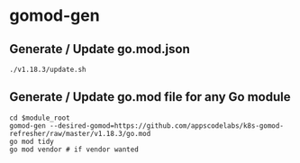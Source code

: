 # gomod-gen

## Generate / Update go.mod.json

```console
./v1.18.3/update.sh
```

## Generate / Update go.mod file for any Go module

```console
cd $module_root
gomod-gen --desired-gomod=https://github.com/appscodelabs/k8s-gomod-refresher/raw/master/v1.18.3/go.mod
go mod tidy
go mod vendor # if vendor wanted
```
